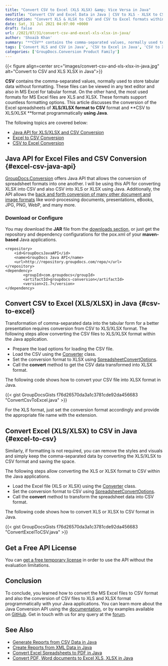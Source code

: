 ```yaml
---
title: "Convert CSV to Excel (XLS XLSX) &amp; Vice Versa in Java"
seoTitle: "Convert CSV and Excel Data in Java | CSV to XLS - XLSX to CSV"
description: "Convert XLS & XLSX to CSV and CSV to Excel formats within Java applications. Automate your files conversion using Java API for document conversion."
date: Sat, 31 Jul 2021 04:07:00 +0000
draft: false
url: /2021/07/31/convert-csv-and-excel-xls-xlsx-in-java/
author: 'Shoaib Khan'
summary: "**CSV** contains the comma-separated values, normally used to store tabular data without formatting. These files can be viewed in any text editor and also in MS Excel for tabular format. On the other hand, the most used formats for MS Excel files are XLS and XLSX. These formats support countless formatting options. This article discusses the conversion of the Excel spreadsheets of **XLS/XLSX format to CSV** format and **CSV to XLS/XLSX **format programmatically **using Java**."
tags: ['Convert XLS and CSV in Java', 'CSV to Excel in Java', 'CSV to XLS in Java', 'CSV to XLSX in Java', 'Excel to CSV in Java', 'XLS to CSV in Java', 'XLSX to CSV in Java']
categories: ['GroupDocs.Conversion Product Family']
---
```




{{< figure align=center src="images/convert-csv-and-xls-xlsx-in-java.jpg" alt="Convert to CSV and XLS XLSX in Java">}}


**CSV** contains the comma-separated values, normally used to store tabular data without formatting. These files can be viewed in any text editor and also in MS Excel for tabular format. On the other hand, the most used formats for MS Excel files are XLS and XLSX. These formats support countless formatting options. This article discusses the conversion of the Excel spreadsheets of **XLS/XLSX format to CSV** format and **CSV to XLS/XLSX **format programmatically **using Java**.

The following topics are covered below:

*   [Java API for XLS/XLSX and CSV Conversion][1]
*   [Excel to CSV Conversion][2]
*   [CSV to Excel Conversion][3]

## Java API for Excel Files and CSV Conversion {#excel-csv-java-api}

[GroupDocs.Conversion][4] offers Java API that allows the conversion of spreadsheet formats into one another. I will be using this API for converting XLSX into CSV and also CSV into XLS or XLSX using Java. Additionally, the API allows the [back and forth conversion of many other document and image formats][5] like word-processing documents, presentations, eBooks, JPG, PNG, WebP, and many more.

### Download or Configure

You may download the **JAR** file from the [downloads section][6], or just get the repository and dependency configurations for the pox.xml of your **maven-based** Java applications.

```
<repository>
	<id>GroupDocsJavaAPI</id>
	<name>GroupDocs Java API</name>
	<url>http://repository.groupdocs.com/repo/</url>
</repository>
<dependency>
        <groupId>com.groupdocs</groupId>
        <artifactId>groupdocs-conversion</artifactId>
        <version>21.7</version> 
</dependency>
```

## Convert CSV to Excel (XLS/XLSX) in Java {#csv-to-excel}

Transformation of comma-separated data into the tabular form for a better presentation requires conversion from CSV to XLS/XLSX format. The following steps allow converting the CSV files to XLS/XLSX format within the Java application.

*   Prepare the load options for loading the CSV file.
*   Load the CSV using the [Converter][7] class.
*   Set the conversion format to XLSX using [SpreadsheetConvertOptions][8].
*   Call the **convert** method to get the CSV data transformed into XLSX format.

The following code shows how to convert your CSV file into XLSX format in Java.

{{< gist GroupDocsGists f76d26570da3a1c3781cde92da456683 "ConvertCsvToExcel.java" >}}

For the XLS format, just set the conversion format accordingly and provide the appropriate file name with the extension.

## Convert Excel (XLS/XLSX) to CSV in Java {#excel-to-csv}

Similarly, if formatting is not required, you can remove the styles and visuals and simply keep the comma-separated data by converting the XLS/XLSX to CSV format and saving the space.

The following steps allow converting the XLS or XLSX format to CSV within the Java applications.

*   Load the Excel file (XLS or XLSX) using the [Converter][9] class.
*   Set the conversion format to CSV using [SpreadsheetConvertOptions][10].
*   Call the **convert** method to transform the spreadsheet data into CSV format.

The following code shows how to convert XLS or XLSX to CSV format in Java.

{{< gist GroupDocsGists f76d26570da3a1c3781cde92da456683 "ConvertExcelToCSV.java" >}}

## Get a Free API License

You can [get a free temporary license][11] in order to use the API without the evaluation limitations.

## Conclusion

To conclude, you learned how to convert the MS Excel files to CSV format and also the conversion of CSV files to XLS and XLSX format programmatically with your Java applications. You can learn more about the Java Conversion API using the [documentation][12], or by examples available on [GitHub][13]. Get in touch with us for any query at the [forum][14].

## See Also

*   [Generate Reports from CSV Data in Java][15]
*   [Create Reports from XML Data in Java][16]
*   [Convert Excel Spreadsheets to PDF in Java][17]
*   [Convert PDF, Word documents to Excel XLS, XLSX in Java][18]







[1]: #excel-csv-java-api
[2]: #excel-to-csv
[3]: #csv-to-excel
[4]: https://products.groupdocs.com/conversion/
[5]: https://docs.groupdocs.com/conversion/java/supported-document-formats/
[6]: https://downloads.groupdocs.com/conversion
[7]: https://apireference.groupdocs.com/conversion/java/com.groupdocs.conversion/Converter
[8]: https://apireference.groupdocs.com/conversion/java/com.groupdocs.conversion.options.convert/SpreadsheetConvertOptions
[9]: https://apireference.groupdocs.com/conversion/java/com.groupdocs.conversion/Converter
[10]: https://apireference.groupdocs.com/conversion/java/com.groupdocs.conversion.options.convert/SpreadsheetConvertOptions
[11]: https://purchase.groupdocs.com/temporary-license
[12]: https://docs.groupdocs.com/conversion
[13]: https://github.com/groupdocs-conversion
[14]: https://forum.groupdocs.com/
[15]: https://blog.groupdocs.com/2021/07/07/generate-reports-from-csv-data-in-java/
[16]: https://blog.groupdocs.com/2021/07/10/generate-reports-from-xml-data-in-java/
[17]: https://blog.groupdocs.com/2021/11/21/convert-excel-spreadsheets-to-pdf-in-java/
[18]: https://blog.groupdocs.com/2021/05/22/convert-documents-to-excel-xls-xlsx-in-java/

